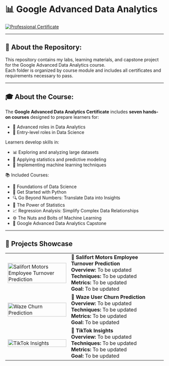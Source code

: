 # 📊 Google Advanced Data Analytics

[![Professional Certificate](https://img.shields.io/badge/Google-Certificate-blue?style=for-the-badge&logo=google)](https://www.credly.com/badges/2bcc693a-6859-4242-8582-69e5c5ee2316)

---

## 📁 About the Repository:
This repository contains my labs, learning materials, and capstone project for the Google Advanced Data Analytics course.  
Each folder is organized by course module and includes all certificates and requirements necessary to pass.

---

## 🎓 About the Course:
The **Google Advanced Data Analytics Certificate** includes **seven hands-on courses** designed to prepare learners for:
- 🚀 Advanced roles in Data Analytics
- 🧠 Entry-level roles in Data Science

Learners develop skills in:
- 📊 Exploring and analyzing large datasets
- 🧮 Applying statistics and predictive modeling
- 🤖 Implementing machine learning techniques

📚 Included Courses:
- 🧩 Foundations of Data Science  
- 🐍 Get Started with Python  
- 🔍 Go Beyond Numbers: Translate Data into Insights  
- 📐 The Power of Statistics  
- 📈 Regression Analysis: Simplify Complex Data Relationships  
- ⚙️ The Nuts and Bolts of Machine Learning  
- 🏁 Google Advanced Data Analytics Capstone  

---

## 🧪 Projects Showcase

<table>
  <tr>
    <td width="40%">
      <img src="https://cultivateadvisors.com/wp-content/uploads/2023/03/employee-attrition-rate.jpg" alt="Salifort Motors Employee Turnover Prediction" width="100%"/>
    </td>
    <td width="60%">
      <strong>📌 Salifort Motors Employee Turnover Prediction</strong><br>
      <strong>Overview:</strong> To be updated<br>
      <strong>Techniques:</strong> To be updated<br>
      <strong>Metrics:</strong> To be updated<br>
      <strong>Goal:</strong> To be updated
    </td>
  </tr>
  <tr>
    <td>
      <img src="https://miro.medium.com/v2/resize:fit:1200/1*K6AHzsW73tGmRzevXDs1gg.png" alt="Waze Churn Prediction" width="100%"/>
    </td>
    <td>
      <strong>🚗 Waze User Churn Prediction</strong><br>
      <strong>Overview:</strong> To be updated<br>
      <strong>Techniques:</strong> To be updated<br>
      <strong>Metrics:</strong> To be updated<br>
      <strong>Goal:</strong> To be updated
    </td>
  </tr>
  <tr>
    <td>
      <img src="https://www.owl-marketing.fr/wp-content/uploads/2022/01/tiktok-predictions-2022.jpg" alt="TikTok Insights" width="100%"/>
    </td>
    <td>
      <strong>🎵 TikTok Insights</strong><br>
      <strong>Overview:</strong> To be updated<br>
      <strong>Techniques:</strong> To be updated<br>
      <strong>Metrics:</strong> To be updated<br>
      <strong>Goal:</strong> To be updated
    </td>
  </tr>
</table>


  

